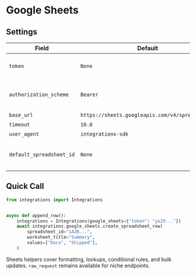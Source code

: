 # Google Sheets

## Settings

| Field | Default | Env keys | Notes |
| --- | --- | --- | --- |
| `token` | `None` | `GOOGLE_SHEETS_ACCESS_TOKEN`<br>`GOOGLE_SHEETS_TOKEN`<br>`GOOGLE_TOKEN`<br>`GOOGLE_ACCESS_TOKEN` | OAuth token with Sheets scope. |
| `authorization_scheme` | `Bearer` | `GOOGLE_SHEETS_AUTHORIZATION_SCHEME` | Adjust only if headers must change. |
| `base_url` | `https://sheets.googleapis.com/v4/spreadsheets` | `GOOGLE_SHEETS_BASE_URL` | API base. |
| `timeout` | `10.0` | `GOOGLE_SHEETS_TIMEOUT` | Seconds. |
| `user_agent` | `integrations-sdk` | `GOOGLE_SHEETS_USER_AGENT` | Optional. |
| `default_spreadsheet_id` | `None` | `GOOGLE_SHEETS_DEFAULT_SPREADSHEET_ID`<br>`GOOGLE_SHEETS_SPREADSHEET_ID` | Used when actions omit the spreadsheet. |

## Quick Call

```python
from integrations import Integrations


async def append_row():
    integrations = Integrations(google_sheets={"token": "ya29..."})
    await integrations.google_sheets.create_spreadsheet_row(
        spreadsheet_id="1A2B...",
        worksheet_title="Summary",
        values=["Docs", "Shipped"],
    )
```

Sheets helpers cover formatting, lookups, conditional rules, and bulk updates. `raw_request` remains available for niche endpoints.
